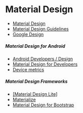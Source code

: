 Material Design
===============

- [Material Design](https://material.io/)
- [Material Design Guidelines](https://material.google.com/)
- [Google Design](https://design.google.com/)

##### Material Design for Android

- [Android Developers / Design](https://developer.android.com/design/index.html)
- [Material Design for Developers](https://developer.android.com/training/material/index.html)
- [Device metrics](https://material.io/devices/)

##### Material Design Frameworks

- [[Material Design Lite]](mdl.md)
- [Materialize](http://materializecss.com/)
- [Material Design for Bootstrap](http://mdbootstrap.com/)
